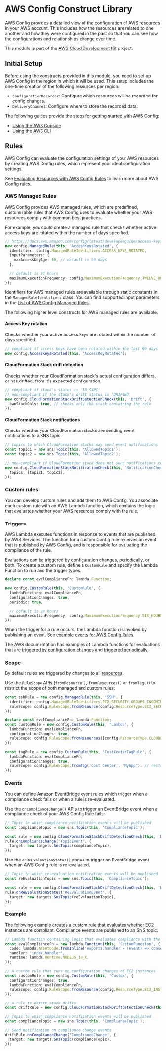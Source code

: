 # AWS Config Construct Library


[AWS Config](https://docs.aws.amazon.com/config/latest/developerguide/WhatIsConfig.html) provides a detailed view of the configuration of AWS resources in your AWS account.
This includes how the resources are related to one another and how they were configured in the
past so that you can see how the configurations and relationships change over time. 

This module is part of the [AWS Cloud Development Kit](https://github.com/aws/aws-cdk) project.

## Initial Setup

Before using the constructs provided in this module, you need to set up AWS Config
in the region in which it will be used. This setup includes the one-time creation of the
following resources per region:

- `ConfigurationRecorder`: Configure which resources will be recorded for config changes.
- `DeliveryChannel`: Configure where to store the recorded data.

The following guides provide the steps for getting started with AWS Config:

- [Using the AWS Console](https://docs.aws.amazon.com/config/latest/developerguide/gs-console.html)
- [Using the AWS CLI](https://docs.aws.amazon.com/config/latest/developerguide/gs-cli.html)

## Rules

AWS Config can evaluate the configuration settings of your AWS resources by creating AWS Config rules,
which represent your ideal configuration settings.

See [Evaluating Resources with AWS Config Rules](https://docs.aws.amazon.com/config/latest/developerguide/evaluate-config.html) to learn more about AWS Config rules.

### AWS Managed Rules

AWS Config provides AWS managed rules, which are predefined, customizable rules that AWS Config
uses to evaluate whether your AWS resources comply with common best practices.

For example, you could create a managed rule that checks whether active access keys are rotated
within the number of days specified.

```ts
// https://docs.aws.amazon.com/config/latest/developerguide/access-keys-rotated.html
new config.ManagedRule(this, 'AccessKeysRotated', {
  identifier: config.ManagedRuleIdentifiers.ACCESS_KEYS_ROTATED,
  inputParameters: {
    maxAccessKeyAge: 60, // default is 90 days
  },

  // default is 24 hours
  maximumExecutionFrequency: config.MaximumExecutionFrequency.TWELVE_HOURS,
});
```

Identifiers for AWS managed rules are available through static constants in the `ManagedRuleIdentifiers` class.
You can find supported input parameters in the [List of AWS Config Managed Rules](https://docs.aws.amazon.com/config/latest/developerguide/managed-rules-by-aws-config.html).

The following higher level constructs for AWS managed rules are available.

#### Access Key rotation

Checks whether your active access keys are rotated within the number of days specified.

```ts
// compliant if access keys have been rotated within the last 90 days
new config.AccessKeysRotated(this, 'AccessKeyRotated');
```

#### CloudFormation Stack drift detection

Checks whether your CloudFormation stack's actual configuration differs, or has drifted,
from it's expected configuration. 

```ts
// compliant if stack's status is 'IN_SYNC'
// non-compliant if the stack's drift status is 'DRIFTED'
new config.CloudFormationStackDriftDetectionCheck(this, 'Drift', {
  ownStackOnly: true, // checks only the stack containing the rule
});
```

#### CloudFormation Stack notifications

Checks whether your CloudFormation stacks are sending event notifications to a SNS topic.

```ts
// topics to which CloudFormation stacks may send event notifications
const topic1 = new sns.Topic(this, 'AllowedTopic1');
const topic2 = new sns.Topic(this, 'AllowedTopic2');

// non-compliant if CloudFormation stack does not send notifications to 'topic1' or 'topic2'
new config.CloudFormationStackNotificationCheck(this, 'NotificationCheck', {
  topics: [topic1, topic2],
});
```

### Custom rules

You can develop custom rules and add them to AWS Config. You associate each custom rule with an
AWS Lambda function, which contains the logic that evaluates whether your AWS resources comply
with the rule.

### Triggers

AWS Lambda executes functions in response to events that are published by AWS Services.
The function for a custom Config rule receives an event that is published by AWS Config,
and is responsible for evaluating the compliance of the rule.

Evaluations can be triggered by configuration changes, periodically, or both.
To create a custom rule, define a `CustomRule` and specify the Lambda Function
to run and the trigger types.

```ts
declare const evalComplianceFn: lambda.Function;

new config.CustomRule(this, 'CustomRule', {
  lambdaFunction: evalComplianceFn,
  configurationChanges: true,
  periodic: true,

  // default is 24 hours
  maximumExecutionFrequency: config.MaximumExecutionFrequency.SIX_HOURS,
});
```

When the trigger for a rule occurs, the Lambda function is invoked by publishing an event.
See [example events for AWS Config Rules](https://docs.aws.amazon.com/config/latest/developerguide/evaluate-config_develop-rules_example-events.html)  

The AWS documentation has examples of Lambda functions for evaluations that are
[triggered by configuration changes](https://docs.aws.amazon.com/config/latest/developerguide/evaluate-config_develop-rules_nodejs-sample.html#event-based-example-rule) and [triggered periodically](https://docs.aws.amazon.com/config/latest/developerguide/evaluate-config_develop-rules_nodejs-sample.html#periodic-example-rule)


### Scope

By default rules are triggered by changes to all [resources](https://docs.aws.amazon.com/config/latest/developerguide/resource-config-reference.html#supported-resources).

Use the `RuleScope` APIs (`fromResource()`, `fromResources()` or `fromTag()`) to restrict
the scope of both managed and custom rules:

```ts
const sshRule = new config.ManagedRule(this, 'SSH', {
  identifier: config.ManagedRuleIdentifiers.EC2_SECURITY_GROUPS_INCOMING_SSH_DISABLED,
  ruleScope: config.RuleScope.fromResource(config.ResourceType.EC2_SECURITY_GROUP, 'sg-1234567890abcdefgh'), // restrict to specific security group
});

declare const evalComplianceFn: lambda.Function;
const customRule = new config.CustomRule(this, 'Lambda', {
  lambdaFunction: evalComplianceFn,
  configurationChanges: true,
  ruleScope: config.RuleScope.fromResources([config.ResourceType.CLOUDFORMATION_STACK, config.ResourceType.S3_BUCKET]), // restrict to all CloudFormation stacks and S3 buckets
});

const tagRule = new config.CustomRule(this, 'CostCenterTagRule', {
  lambdaFunction: evalComplianceFn,
  configurationChanges: true,
  ruleScope: config.RuleScope.fromTag('Cost Center', 'MyApp'), // restrict to a specific tag
});
```

### Events

You can define Amazon EventBridge event rules which trigger when a compliance check fails
or when a rule is re-evaluated.

Use the `onComplianceChange()` APIs to trigger an EventBridge event when a compliance check
of your AWS Config Rule fails:

```ts
// Topic to which compliance notification events will be published
const complianceTopic = new sns.Topic(this, 'ComplianceTopic');

const rule = new config.CloudFormationStackDriftDetectionCheck(this, 'Drift');
rule.onComplianceChange('TopicEvent', {
  target: new targets.SnsTopic(complianceTopic),
});
```

Use the `onReEvaluationStatus()` status to trigger an EventBridge event when an AWS Config
rule is re-evaluated.

```ts
// Topic to which re-evaluation notification events will be published
const reEvaluationTopic = new sns.Topic(this, 'ComplianceTopic');

const rule = new config.CloudFormationStackDriftDetectionCheck(this, 'Drift');
rule.onReEvaluationStatus('ReEvaluationEvent', {
  target: new targets.SnsTopic(reEvaluationTopic),
});
```

### Example

The following example creates a custom rule that evaluates whether EC2 instances are compliant.
Compliance events are published to an SNS topic.

```ts
// Lambda function containing logic that evaluates compliance with the rule.
const evalComplianceFn = new lambda.Function(this, 'CustomFunction', {
  code: lambda.AssetCode.fromInline('exports.handler = (event) => console.log(event);'),
  handler: 'index.handler',
  runtime: lambda.Runtime.NODEJS_14_X,
});

// A custom rule that runs on configuration changes of EC2 instances
const customRule = new config.CustomRule(this, 'Custom', {
  configurationChanges: true,
  lambdaFunction: evalComplianceFn,
  ruleScope: config.RuleScope.fromResource(config.ResourceType.EC2_INSTANCE),
});

// A rule to detect stack drifts
const driftRule = new config.CloudFormationStackDriftDetectionCheck(this, 'Drift');

// Topic to which compliance notification events will be published
const complianceTopic = new sns.Topic(this, 'ComplianceTopic');

// Send notification on compliance change events
driftRule.onComplianceChange('ComplianceChange', {
  target: new targets.SnsTopic(complianceTopic),
});
```
